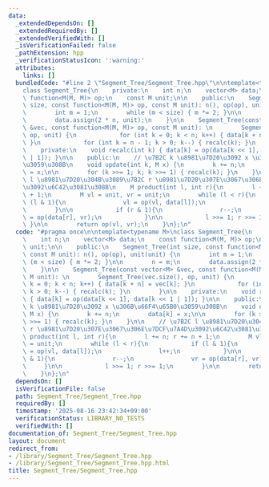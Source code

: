 ```yaml
---
data:
  _extendedDependsOn: []
  _extendedRequiredBy: []
  _extendedVerifiedWith: []
  _isVerificationFailed: false
  _pathExtension: hpp
  _verificationStatusIcon: ':warning:'
  attributes:
    links: []
  bundledCode: "#line 2 \"Segment_Tree/Segment_Tree.hpp\"\n\ntemplate<typename M>\n\
    class Segment_Tree{\n    private:\n    int n;\n    vector<M> data;\n    const\
    \ function<M(M, M)> op;\n    const M unit;\n\n    public:\n    Segment_Tree(int\
    \ size, const function<M(M, M)> op, const M unit): n(), op(op), unit(unit) {\n\
    \        int m = 1;\n        while (m < size) { m *= 2; }\n\n        n = m;\n\
    \        data.assign(2 * n, unit);\n    }\n\n    Segment_Tree(const vector<M>\
    \ &vec, const function<M(M, M)> op, const M unit): \n        Segment_Tree(vec.size(),\
    \ op, unit) {\n            for (int k = 0; k < n; k++) { data[k + n] = vec[k];\
    \ }\n            for (int k = n - 1; k > 0; k--) { recalc(k); }\n        }\n\n\
    \    private:\n    void recalc(int k) { data[k] = op(data[k << 1], data[k << 1\
    \ | 1]); }\n\n    public:\n    // \u7B2C k \u8981\u7D20\u3092 x \u306B\u66F4\u65B0\
    \u3059\u308B\n    void update(int k, M x) {\n        k += n;\n        data[k]\
    \ = x;\n\n        for (k >>= 1; k; k >>= 1) { recalc(k); }\n    }\n\n    // \u7B2C\
    \ l \u8981\u7D20\u304B\u3089\u7B2C r \u8981\u7D20\u307E\u3067\u306E\u7DCF\u7A4D\
    \u3092\u6C42\u3081\u308B\n    M product(int l, int r){\n        l += n; r += n\
    \ + 1;\n        M vl = unit, vr = unit;\n        while (l < r){\n            if\
    \ (l & 1){\n                vl = op(vl, data[l]);\n                l++;\n    \
    \        }\n\n            if (r & 1){\n                r--;\n                vr\
    \ = op(data[r], vr);\n            }\n\n            l >>= 1; r >>= 1;\n       \
    \ }\n\n        return op(vl, vr);\n    }\n};\n"
  code: "#pragma once\n\ntemplate<typename M>\nclass Segment_Tree{\n    private:\n\
    \    int n;\n    vector<M> data;\n    const function<M(M, M)> op;\n    const M\
    \ unit;\n\n    public:\n    Segment_Tree(int size, const function<M(M, M)> op,\
    \ const M unit): n(), op(op), unit(unit) {\n        int m = 1;\n        while\
    \ (m < size) { m *= 2; }\n\n        n = m;\n        data.assign(2 * n, unit);\n\
    \    }\n\n    Segment_Tree(const vector<M> &vec, const function<M(M, M)> op, const\
    \ M unit): \n        Segment_Tree(vec.size(), op, unit) {\n            for (int\
    \ k = 0; k < n; k++) { data[k + n] = vec[k]; }\n            for (int k = n - 1;\
    \ k > 0; k--) { recalc(k); }\n        }\n\n    private:\n    void recalc(int k)\
    \ { data[k] = op(data[k << 1], data[k << 1 | 1]); }\n\n    public:\n    // \u7B2C\
    \ k \u8981\u7D20\u3092 x \u306B\u66F4\u65B0\u3059\u308B\n    void update(int k,\
    \ M x) {\n        k += n;\n        data[k] = x;\n\n        for (k >>= 1; k; k\
    \ >>= 1) { recalc(k); }\n    }\n\n    // \u7B2C l \u8981\u7D20\u304B\u3089\u7B2C\
    \ r \u8981\u7D20\u307E\u3067\u306E\u7DCF\u7A4D\u3092\u6C42\u3081\u308B\n    M\
    \ product(int l, int r){\n        l += n; r += n + 1;\n        M vl = unit, vr\
    \ = unit;\n        while (l < r){\n            if (l & 1){\n                vl\
    \ = op(vl, data[l]);\n                l++;\n            }\n\n            if (r\
    \ & 1){\n                r--;\n                vr = op(data[r], vr);\n       \
    \     }\n\n            l >>= 1; r >>= 1;\n        }\n\n        return op(vl, vr);\n\
    \    }\n};\n"
  dependsOn: []
  isVerificationFile: false
  path: Segment_Tree/Segment_Tree.hpp
  requiredBy: []
  timestamp: '2025-08-16 23:42:34+09:00'
  verificationStatus: LIBRARY_NO_TESTS
  verifiedWith: []
documentation_of: Segment_Tree/Segment_Tree.hpp
layout: document
redirect_from:
- /library/Segment_Tree/Segment_Tree.hpp
- /library/Segment_Tree/Segment_Tree.hpp.html
title: Segment_Tree/Segment_Tree.hpp
---
```

